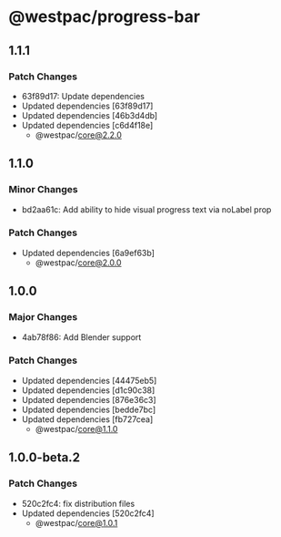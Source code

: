# @westpac/progress-bar

## 1.1.1

### Patch Changes

- 63f89d17: Update dependencies
- Updated dependencies [63f89d17]
- Updated dependencies [46b3d4db]
- Updated dependencies [c6d4f18e]
  - @westpac/core@2.2.0

## 1.1.0

### Minor Changes

- bd2aa61c: Add ability to hide visual progress text via noLabel prop

### Patch Changes

- Updated dependencies [6a9ef63b]
  - @westpac/core@2.0.0

## 1.0.0

### Major Changes

- 4ab78f86: Add Blender support

### Patch Changes

- Updated dependencies [44475eb5]
- Updated dependencies [d1c90c38]
- Updated dependencies [876e36c3]
- Updated dependencies [bedde7bc]
- Updated dependencies [fb727cea]
  - @westpac/core@1.1.0

## 1.0.0-beta.2

### Patch Changes

- 520c2fc4: fix distribution files
- Updated dependencies [520c2fc4]
  - @westpac/core@1.0.1
